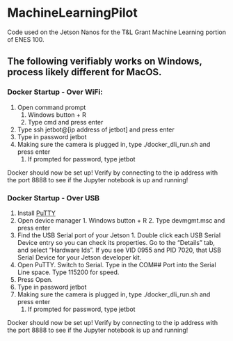 # MachineLearningPilot

Code used on the Jetson Nanos for the T&L Grant Machine Learning portion of ENES 100.

## The following verifiably works on Windows, process likely different for MacOS.
### Docker Startup - Over WiFi:
1. Open command prompt
    1. Windows button + R
    2. Type cmd and press enter
2. Type ssh jetbot@\[ip address of jetbot\] and press enter
3. Type in password jetbot
4. Making sure the camera is plugged in, type ./docker_dli_run.sh and press enter
    1. If prompted for password, type jetbot

Docker should now be set up! Verify by connecting to the ip address with the port 8888 to see if the Jupyter notebook is up and running!

### Docker Startup - Over USB
1. Install [PuTTY](https://www.chiark.greenend.org.uk/~sgtatham/putty/latest.html)
2. Open device manager
        1. Windows button + R
        2. Type devmgmt.msc and press enter
3. Find the USB Serial port of your Jetson
        1. Double click each USB Serial Device entry so you can check its properties. Go to the “Details” tab, and select “Hardware Ids”. If you see VID 0955 and PID 7020, that USB Serial Device for your Jetson developer kit.
4. Open PuTTY. Switch to Serial. Type in the COM## Port into the Serial Line space. Type 115200 for speed.
5. Press Open.
6. Type in password jetbot
7. Making sure the camera is plugged in, type ./docker_dli_run.sh and press enter
    1. If prompted for password, type jetbot
    
Docker should now be set up! Verify by connecting to the ip address with the port 8888 to see if the Jupyter notebook is up and running!
